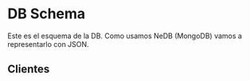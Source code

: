 DB Schema
=========

Este es el esquema de la DB. Como usamos NeDB (MongoDB) vamos a representarlo con JSON.

## Clientes
